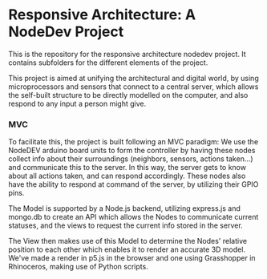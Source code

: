 # Responsive Architecture: A NodeDev Project
This is the repository for the responsive architecture nodedev project. It contains subfolders for the different elements of the project.

This project is aimed at unifying the architectural and digital world, by using microprocessors and sensors that connect to a central server, which allows the self-built
structure to be directly modelled on the computer, and also respond to any input a person might give.


### MVC
To facilitate this, the project is built following an MVC paradigm:
We use the NodeDEV arduino board units to form the controller by having these nodes collect info about their surroundings (neighbors, sensors, actions taken...) and communicate this to the server.
In this way, the server gets to know about all actions taken, and can respond accordingly. These nodes also have the ability to respond at command of the server, by
utilizing their GPIO pins.

The Model is supported by a Node.js backend, utilizing express.js and mongo.db to create an API which allows the Nodes to communicate current statuses, and the views to request the current info stored
in the server.

The View then makes use of this Model to determine the Nodes' relative position to each other which enables it to render an accurate 3D model. We've made a render in p5.js in the browser and one using Grasshopper in Rhinoceros, making use of Python scripts.
